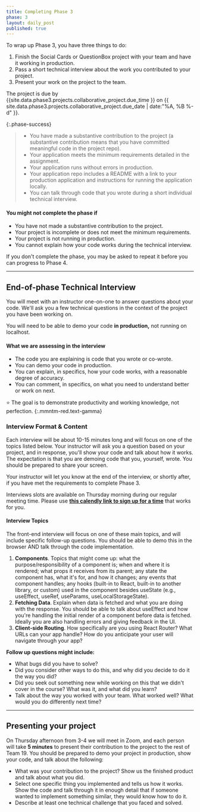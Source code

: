 ```yaml
---
title: Completing Phase 3
phase: 3
layout: daily_post
published: true
---
```


To wrap up Phase 3, you have three things to do:

1. Finish the Social Cards or QuestionBox project with your team and have it working in production.
2. Pass a short technical interview about the work you contributed to your project.
3. Present your work on the project to the team.

The project is due by {{site.data.phase3.projects.collaborative_project.due_time }} on {{ site.data.phase3.projects.collaborative_project.due_date | date:"%A, %B %-d" }}.

{:.phase-success}

> - You have made a substantive contribution to the project (a substantive contribution means that you have committed meaningful code in the project repo).
> - Your application meets the minimum requirements detailed in the assignment.
> - Your application runs without errors in production.
> - Your application repo includes a README with a link to your production application and instructions for running the application locally.
> - You can talk through code that you wrote during a short individual technical interview.

#### You might not complete the phase if

- You have not made a substantive contribution to the project.
- Your project is incomplete or does not meet the minimum requirements.
- Your project is not running in production.
- You cannot explain how your code works during the technical interview.

If you don't complete the phase, you may be asked to repeat it before you can progress to Phase 4.

---

## End-of-phase Technical Interview

You will meet with an instructor one-on-one to answer questions about your code. We'll ask you a few technical questions in the context of the project you have been working on.

You will need to be able to demo your code **in production,** not running on localhost.

#### What we are assessing in the interview

- The code you are explaining is code that you wrote or co-wrote.
- You can demo your code in production.
- You can explain, in specifics, how your code works, with a reasonable degree of accuracy.
- You can comment, in specifics, on what you need to understand better or work on next.

⭐ The goal is to demonstrate productivity and working knowledge, not perfection.
{:.mmntm-red.text-gamma}

### Interview Format & Content

Each interview will be about 10-15 minutes long and will focus on one of the topics listed below. Your instructor will ask you a question based on your project, and in response, you'll show your code and talk about how it works. The expectation is that you are demoing code that you, yourself, wrote. You should be prepared to share your screen.

Your instructor will let you know at the end of the interview, or shortly after, if you have met the requirements to complete Phase 3.

Interviews slots are available on Thursday morning during our regular meeting time. Please use **[this calendly link to sign up for a time](https://calendly.com/momentumlearn/end-of-phase-interview)** that works for you.


#### Interview Topics

The front-end interview will focus on one of these main topics, and will include specific follow-up questions. You should be able to demo this in the browser AND talk through the code implementation.

1. **Components**. Topics that might come up: what the purpose/responsibility of a component is; when and where it is rendered; what props it receives from its parent; any state the component has, what it's for, and how it changes; any events that component handles; any hooks (built-in to React, built-in to another library, or custom) used in the component besides useState (e.g., useEffect, useRef, useParams, useLocalStorageState).
2. **Fetching Data**. Explain when data is fetched and what you are doing with the response. You should be able to talk about useEffect and how you're handling the initial render of a component before data is fetched. Ideally you are also handling errors and giving feedback in the UI.
3. **Client-side Routing**. How specifically are you using React Router? What URLs can your app handle? How do you anticipate your user will navigate through your app?

**Follow up questions might include:**
- What bugs did you have to solve?
- Did you consider other ways to do this, and why did you decide to do it the way you did?
- Did you seek out something new while working on this that we didn't cover in the course? What was it, and what did you learn?
- Talk about the way you worked with your team. What worked well? What would you do differently next time?

---

## Presenting your project

On Thursday afternoon from 3-4 we will meet in Zoom, and each person will take **5 minutes** to present their contribution to the project to the rest of Team 19. You should be prepared to demo your project in production, show your code, and talk about the following:

- What was your contribution to the project? Show us the finished product and talk about what you did.
- Select one specific thing you implemented and tells us how it works. Show the code and talk through it in enough detail that if someone wanted to implement something similar, they would know how to do it.
- Describe at least one technical challenge that you faced and solved. 
